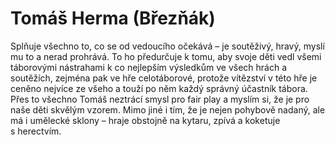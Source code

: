 
# Tomáš Herma (Březňák)

Splňuje všechno to, co se od vedoucího očekává – je soutěživý, hravý, myslí mu to a nerad prohrává. To ho předurčuje k tomu, aby svoje děti vedl všemi táborovými nástrahami k co nejlepším výsledkům ve všech hrách a soutěžích, zejména pak ve hře celotáborové, protože vítězství v této hře je ceněno nejvíce ze všeho a touží po něm každý správný účastník tábora. Přes to všechno Tomáš neztrácí smysl pro fair play a myslím si, že je pro naše děti skvělým vzorem. Mimo jiné i tím, že je nejen pohybově nadaný, ale má i umělecké sklony – hraje obstojně na kytaru, zpívá a koketuje s herectvím.
